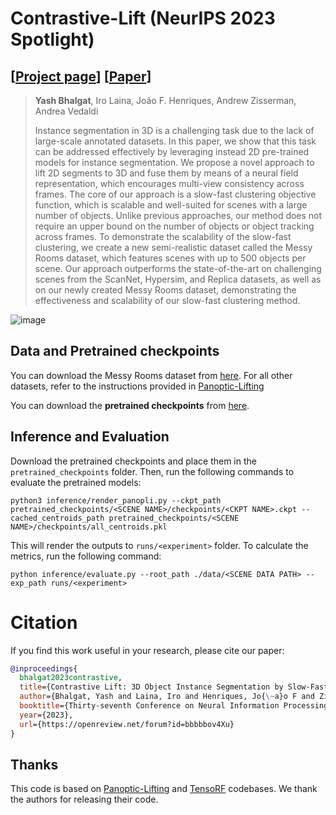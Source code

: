 # Contrastive-Lift (NeurIPS 2023 Spotlight)
## [[Project page](https://www.robots.ox.ac.uk/~vgg/research/contrastive-lift/)] [[Paper](https://arxiv.org/abs/2306.04633)]

> **Yash Bhalgat**, Iro Laina, João F. Henriques, Andrew Zisserman, Andrea Vedaldi
> 
> Instance segmentation in 3D is a challenging task due to the lack of large-scale annotated datasets. In this paper, we show that this task can be addressed effectively by leveraging instead 2D pre-trained models for instance segmentation. We propose a novel approach to lift 2D segments to 3D and fuse them by means of a neural field representation, which encourages multi-view consistency across frames. The core of our approach is a slow-fast clustering objective function, which is scalable and well-suited for scenes with a large number of objects. Unlike previous approaches, our method does not require an upper bound on the number of objects or object tracking across frames. To demonstrate the scalability of the slow-fast clustering, we create a new semi-realistic dataset called the Messy Rooms dataset, which features scenes with up to 500 objects per scene. Our approach outperforms the state-of-the-art on challenging scenes from the ScanNet, Hypersim, and Replica datasets, as well as on our newly created Messy Rooms dataset, demonstrating the effectiveness and scalability of our slow-fast clustering method.

![image](https://github.com/yashbhalgat/Contrastive-Lift/assets/8559512/30f48101-548d-4d79-857f-b64b64087e66)


## Data and Pretrained checkpoints
You can download the Messy Rooms dataset from [here](https://figshare.com/s/b195ce8bd8eafe79762b). For all other datasets, refer to
the instructions provided in [Panoptic-Lifting](https://github.com/nihalsid/panoptic-lifting)

You can download the **pretrained checkpoints** from [here](https://figshare.com/s/9274111d32b390a870d8).

## Inference and Evaluation
Download the pretrained checkpoints and place them in the `pretrained_checkpoints` folder. Then, run the following commands to evaluate the pretrained models:
```
python3 inference/render_panopli.py --ckpt_path pretrained_checkpoints/<SCENE NAME>/checkpoints/<CKPT NAME>.ckpt --cached_centroids_path pretrained_checkpoints/<SCENE NAME>/checkpoints/all_centroids.pkl
```

This will render the outputs to `runs/<experiment>` folder. To calculate the metrics, run the following command:
```
python inference/evaluate.py --root_path ./data/<SCENE DATA PATH> --exp_path runs/<experiment>
```


# Citation
If you find this work useful in your research, please cite our paper:
```BibTeX
@inproceedings{
  bhalgat2023contrastive,
  title={Contrastive Lift: 3D Object Instance Segmentation by Slow-Fast Contrastive Fusion},
  author={Bhalgat, Yash and Laina, Iro and Henriques, Jo{\~a}o F and Zisserman, Andrew and Vedaldi, Andrea},
  booktitle={Thirty-seventh Conference on Neural Information Processing Systems},
  year={2023},
  url={https://openreview.net/forum?id=bbbbbov4Xu}
}
```

## Thanks
This code is based on [Panoptic-Lifting](https://github.com/nihalsid/panoptic-lifting) and [TensoRF](https://github.com/apchenstu/TensoRF) codebases. We thank the authors for releasing their code. 

